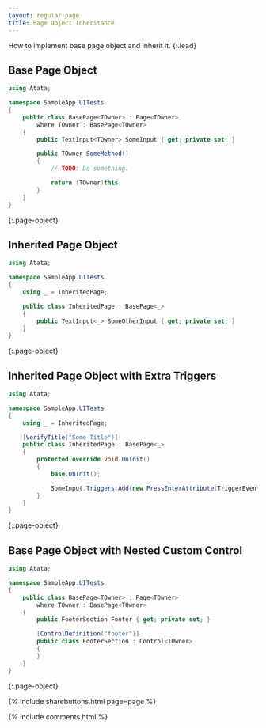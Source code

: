 ```yaml
---
layout: regular-page
title: Page Object Inheritance
---
```


How to implement base page object and inherit it.
{:.lead}

## Base Page Object

```cs
using Atata;

namespace SampleApp.UITests
{
    public class BasePage<TOwner> : Page<TOwner>
        where TOwner : BasePage<TOwner>
    {
        public TextInput<TOwner> SomeInput { get; private set; }

        public TOwner SomeMethod()
        {
            // TODO: Do something.

            return (TOwner)this;
        }
    }
}
```
{:.page-object}

## Inherited Page Object

```cs
using Atata;

namespace SampleApp.UITests
{
    using _ = InheritedPage;

    public class InheritedPage : BasePage<_>
    {
        public TextInput<_> SomeOtherInput { get; private set; }
    }
}
```
{:.page-object}

## Inherited Page Object with Extra Triggers

```cs
using Atata;

namespace SampleApp.UITests
{
    using _ = InheritedPage;

    [VerifyTitle("Some Title")]
    public class InheritedPage : BasePage<_>
    {
        protected override void OnInit()
        {
            base.OnInit();

            SomeInput.Triggers.Add(new PressEnterAttribute(TriggerEvents.AfterSet));
        }
    }
}

```
{:.page-object}

## Base Page Object with Nested Custom Control

```cs
using Atata;

namespace SampleApp.UITests
{
    public class BasePage<TOwner> : Page<TOwner>
        where TOwner : BasePage<TOwner>
    {
        public FooterSection Footer { get; private set; }

        [ControlDefinition("footer")]
        public class FooterSection : Control<TOwner>
        {
        }
    }
}
```
{:.page-object}

<div class="post-footer">
{% include sharebuttons.html page=page %}
</div>

{% include comments.html %}